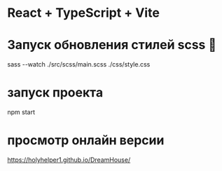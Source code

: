 # React + TypeScript + Vite

# Запуск обновления стилей scss 🔽
sass --watch ./src/scss/main.scss ./css/style.css

# запуск проекта
npm start

# просмотр онлайн версии

https://holyhelper1.github.io/DreamHouse/